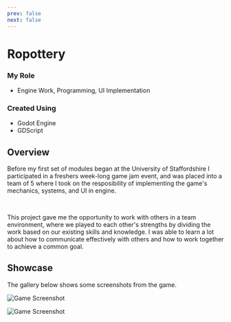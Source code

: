 ```yaml
---
prev: false
next: false
---
```


# Ropottery

### My Role
- Engine Work, Programming, UI Implementation

### Created Using
- Godot Engine
- GDScript

## Overview
Before my first set of modules began at the University of Staffordshire I participated in a freshers week-long game jam event, and was placed into a team of 5 where I took on the resposibility of implementing the game's mechanics, systems, and UI in engine.

<br />

This project gave me the opportunity to work with others in a team environment, where we played to each other's strengths by dividing the work based on our existing skills and knowledge. I was able to learn a lot about how to communicate effectively with others and how to work together to achieve a common goal.

## Showcase
The gallery below shows some screenshots from the game.

![Game Screenshot](https://i.imgur.com/p0lu7eU.png)

![Game Screenshot](https://i.imgur.com/ku6VEBL.png)
